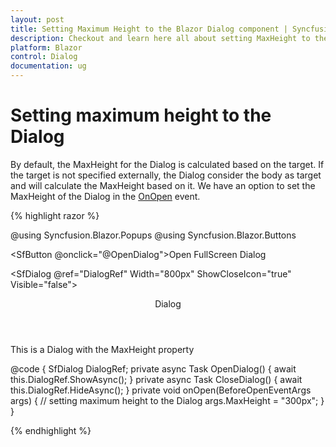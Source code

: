 ```yaml
---
layout: post
title: Setting Maximum Height to the Blazor Dialog component | Syncfusion
description: Checkout and learn here all about setting MaxHeight to the Dialog in Syncfusion Blazor Dialog component and more.
platform: Blazor
control: Dialog
documentation: ug
---
```


# Setting maximum height to the Dialog

By default, the MaxHeight for the Dialog is calculated based on the target. If the target is not specified externally, the Dialog consider the body as target and will calculate the MaxHeight based on it. We have an option to set the MaxHeight of the Dialog in the [OnOpen](https://help.syncfusion.com/cr/blazor/Syncfusion.Blazor.Popups.DialogEvents.html#Syncfusion_Blazor_Popups_DialogEvents_OnOpen) event.

{% highlight razor %}

@using Syncfusion.Blazor.Popups
@using Syncfusion.Blazor.Buttons

<SfButton @onclick="@OpenDialog">Open FullScreen Dialog</SfButton>

<SfDialog @ref="DialogRef" Width="800px" ShowCloseIcon="true" Visible="false">
    <DialogEvents OnOpen="onOpen"></DialogEvents>
    <DialogTemplates>
        <Header> Dialog </Header>
        <Content> This is a Dialog with the MaxHeight property </Content>
    </DialogTemplates>
    <DialogButtons>
        <DialogButton Content="OK" IsPrimary="true" OnClick="@CloseDialog" />
        <DialogButton Content="Cancel" OnClick="@CloseDialog" />
    </DialogButtons>
</SfDialog>

@code {
    SfDialog DialogRef;
    private async Task OpenDialog()
    {
        await this.DialogRef.ShowAsync();
    }
    private async Task CloseDialog()
    {
        await this.DialogRef.HideAsync();
    }
    private void onOpen(BeforeOpenEventArgs args)
    {
        // setting maximum height to the Dialog
        args.MaxHeight = "300px";
    }
}

{% endhighlight %}
